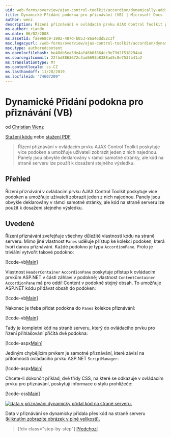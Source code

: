 ```yaml
---
uid: web-forms/overview/ajax-control-toolkit/accordion/dynamically-adding-an-accordion-pane-vb
title: Dynamické Přidání podokna pro přiznávání (VB) | Microsoft Docs
author: wenz
description: Řízení přiznávání v ovládacím prvku AJAX Control Toolkit poskytuje více podoken a umožňuje uživateli zobrazit jeden z nich najednou. Panely jsou obvykle deklarovány w...
ms.author: riande
ms.date: 06/02/2008
ms.assetid: fae968c9-1902-487d-b053-86a46dd52c3f
msc.legacyurl: /web-forms/overview/ajax-control-toolkit/accordion/dynamically-adding-an-accordion-pane-vb
msc.type: authoredcontent
ms.openlocfilehash: be48db5ea3de4af46b0f864cc9e73d2f518294a4
ms.sourcegitcommit: 22fbd8863672c4ad6693b8388ad5c8e753fb41a2
ms.translationtype: MT
ms.contentlocale: cs-CZ
ms.lasthandoff: 11/28/2019
ms.locfileid: "74607209"
---
```

# <a name="dynamically-adding-an-accordion-pane-vb"></a>Dynamické Přidání podokna pro přiznávání (VB)

od [Christian Wenz](https://github.com/wenz)

[Stažení kódu](https://download.microsoft.com/download/5/6/d/56d50cef-2011-4c8f-9891-7edc6dc57df9/Accordion2.vb.zip) nebo [stažení PDF](https://download.microsoft.com/download/6/7/1/6718d452-ff89-4d3f-a90e-c74ec2d636a3/accordion2VB.pdf)

> Řízení přiznávání v ovládacím prvku AJAX Control Toolkit poskytuje více podoken a umožňuje uživateli zobrazit jeden z nich najednou. Panely jsou obvykle deklarovány v rámci samotné stránky, ale kód na straně serveru lze použít k dosažení stejného výsledku.

## <a name="overview"></a>Přehled

Řízení přiznávání v ovládacím prvku AJAX Control Toolkit poskytuje více podoken a umožňuje uživateli zobrazit jeden z nich najednou. Panely jsou obvykle deklarovány v rámci samotné stránky, ale kód na straně serveru lze použít k dosažení stejného výsledku.

## <a name="steps"></a>Uvedené

Řízení přiznávání zveřejňuje všechny důležité vlastnosti kódu na straně serveru. Mimo jiné vlastnost `Panes` uděluje přístup ke kolekci podoken, která tvoří danou přiznávání. Každé podokno je typu `AccordionPane`. Proto je triviální vytvořit takové podokno:

[!code-vb[Main](dynamically-adding-an-accordion-pane-vb/samples/sample1.vb)]

Vlastnost `HeaderContainer` `AccordionPane` poskytuje přístup k ovládacím prvkům ASP.NET v části záhlaví v podokně; vlastnost `ContentContainer` `AccordionPane` má pro oddíl Content v podokně stejný obsah. To umožňuje ASP.NET kódu přidávat obsah do podoken:

[!code-vb[Main](dynamically-adding-an-accordion-pane-vb/samples/sample2.vb)]

Nakonec je třeba přidat podokna do `Panes` kolekce přiznávání:

[!code-vb[Main](dynamically-adding-an-accordion-pane-vb/samples/sample3.vb)]

Tady je kompletní kód na straně serveru, který do ovládacího prvku pro řízení přihlašování přičítá dvě podokna:

[!code-aspx[Main](dynamically-adding-an-accordion-pane-vb/samples/sample4.aspx)]

Jediným chybějícím prvkem je samotné přiznávání, které závisí na přítomnosti ovládacího prvku ASP.NET `ScriptManager`:

[!code-aspx[Main](dynamically-adding-an-accordion-pane-vb/samples/sample5.aspx)]

Chcete-li dokončit příklad, dvě třídy CSS, na které se odkazuje v ovládacím prvku pro přiznávání, poskytují informace o stylu prohlížeče:

[!code-css[Main](dynamically-adding-an-accordion-pane-vb/samples/sample6.css)]

[![data v přiznávání dynamicky přidal kód na straně serveru.](dynamically-adding-an-accordion-pane-vb/_static/image2.png)](dynamically-adding-an-accordion-pane-vb/_static/image1.png)

Data v přiznávání se dynamicky přidala přes kód na straně serveru ([kliknutím zobrazíte obrázek v plné velikosti).](dynamically-adding-an-accordion-pane-vb/_static/image3.png)

> [!div class="step-by-step"]
> [Předchozí](databinding-to-an-accordion-vb.md)
